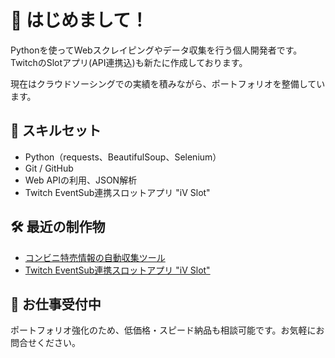 # 👋 はじめまして！

Pythonを使ってWebスクレイピングやデータ収集を行う個人開発者です。
TwitchのSlotアプリ(API連携込)も新たに作成しております。

現在はクラウドソーシングでの実績を積みながら、ポートフォリオを整備しています。


## 📌 スキルセット

- Python（requests、BeautifulSoup、Selenium）
- Git / GitHub
- Web APIの利用、JSON解析
- Twitch EventSub連携スロットアプリ "iV Slot"

## 🛠 最近の制作物

- [コンビニ特売情報の自動収集ツール](https://github.com/cancak000/konbini-scraper)
- [Twitch EventSub連携スロットアプリ "iV Slot"]((https://github.com/cancak000/twitchslot))

## 💼 お仕事受付中

ポートフォリオ強化のため、低価格・スピード納品も相談可能です。お気軽にお問合せください。
